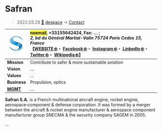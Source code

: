 # Safran
> 2022.03.28 [🚀](../../index/index.md) [despace](../index.md) → [Contact](../contact.md)

|[![](../f/contact/s/safran_logo1_thumb.webp)](../f/contact/s/safran_logo1.webp)|<mark>noemail</mark>,  +33155642424, Fax: … ;<br> *2, bd du Général Martial-Valin 75724 Paris Cedex 15, France*<br> 【[WEBSITE ⎆](https://www.safran-group.com/)・ [Facebook ⎆](https://www.facebook.com/GroupeSafran)・ [Instagram ⎆](https://instagram.com/safran_group/)・ [LinkedIn ⎆](https://fr.linkedin.com/company/safran)・ [Twitter ⎆](https://twitter.com/SAFRAN)・ [Wikipedia ⎆](https://en.wikipedia.org/wiki/Safran)】|
|:--|:--|
|**Mission**|Contribute to safer & more sustainable aviation|
|**Vision**|…|
|**Values**|…|
|**Business**|Propulsion, optics|
|**[MGMT](../mgmt.md)**|…|

**Safran S.A.** is a French multinational aircraft engine, rocket engine, aerospace‑component & defense corporation. It was formed by a merger between the aircraft & rocket engine manufacturer & aerospace component manufacturer group SNECMA & the security company SAGEM in 2005.

<p style="page-break-after:always"> </p>

…
